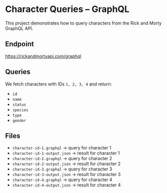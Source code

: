 # Character Queries – GraphQL

This project demonstrates how to query characters from the Rick and Morty GraphQL API.

## Endpoint
https://rickandmortyapi.com/graphql

## Queries
We fetch characters with IDs `1, 2, 3, 4` and return:
- `id`
- `name`
- `status`
- `species`
- `type`
- `gender`

## Files
- `character-id-1.graphql` → query for character 1
- `character-id-1-output.json` → result for character 1
- `character-id-2.graphql` → query for character 2
- `character-id-2-output.json` → result for character 2
- `character-id-3.graphql` → query for character 3
- `character-id-3-output.json` → result for character 3
- `character-id-4.graphql` → query for character 4
- `character-id-4-output.json` → result for character 4
